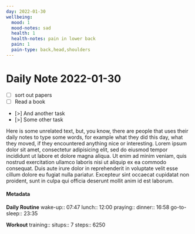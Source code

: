 ```yaml
---
day: 2022-01-30
wellbeing:
  mood: 1
  mood-notes: sad
  health: 1
  health-notes: pain in lower back
  pain: 1
  pain-type: back,head,shoulders
---
```


# Daily Note 2022-01-30

- [ ] sort out papers
- [ ] Read a book
- [>] And another task
- [>] Some other task

Here is some unrelated text, but, you know, there are people that uses their daily notes to type some words, for example what they did this day, what they moved, if they encountered anything nice or interesting. Lorem ipsum dolor sit amet, consectetur adipisicing elit, sed do eiusmod tempor incididunt ut labore et dolore magna aliqua. Ut enim ad minim veniam, quis nostrud exercitation ullamco laboris nisi ut aliquip ex ea commodo consequat. Duis aute irure dolor in reprehenderit in voluptate velit esse cillum dolore eu fugiat nulla pariatur. Excepteur sint occaecat cupidatat non proident, sunt in culpa qui officia deserunt mollit anim id est laborum.

#### Metadata

**Daily Routine**
wake-up:: 07:47
lunch:: 12:00
praying:: 
dinner:: 16:58
go-to-sleep:: 23:35

**Workout**
training:: 
situps:: 7
steps:: 6250
